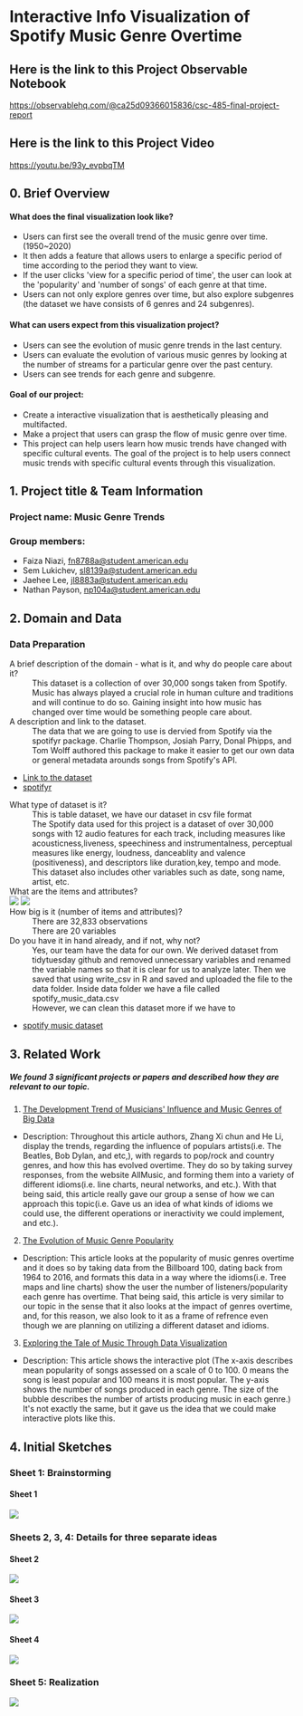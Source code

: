 # Interactive Info Visualization of Spotify Music Genre Overtime
## Here is the link to this Project Observable Notebook 
https://observablehq.com/@ca25d09366015836/csc-485-final-project-report

## Here is the link to this Project Video 
https://youtu.be/93y_evpbqTM

## 0. Brief Overview

#### What does the final visualization look like?
- Users can first see the overall trend of the music genre over time. (1950~2020)
- It then adds a feature that allows users to enlarge a specific period of time according to the period they want to view.
- If the user clicks 'view for a specific period of time', the user can look at the 'popularity' and 'number of songs' of each genre at that time.
- Users can not only explore genres over time, but also explore subgenres (the dataset we have consists of 6 genres and 24 subgenres).

#### What can users expect from this visualization project?
- Users can see the evolution of music genre trends in the last century.
- Users can evaluate the evolution of various music genres by looking at the number of streams for a particular genre over the past century.
- Users can see trends for each genre and subgenre.

#### Goal of our project: 
- Create a interactive visualization that is aesthetically pleasing and multifacted. 
- Make a project that users can grasp the flow of music genre over time.
- This project can help users learn how music trends have changed with specific cultural events. The goal of the project is to help users connect music trends with specific cultural events through this visualization.


## 1. Project title & Team Information
### Project name: Music Genre Trends
### Group members: 
- Faiza Niazi, fn8788a@student.american.edu 
- Sem Lukichev, sl8139a@student.american.edu 
- Jaehee Lee, jl8883a@student.american.edu
- Nathan Payson, np104a@student.american.edu

## 2. Domain and Data

### Data Preparation 

<dl>
  <dt> A brief description of the domain - what is it, and why do people care about it? </dt> 
  <dd> This dataset is a collection of over 30,000 songs taken from Spotify. Music has always played a crucial role in human culture and traditions and will continue to do so. Gaining insight into how music has changed over time would be something people care about. </dd>

  <dt> A description and link to the dataset. </dt> 
  <dd>The data that we are going to use is dervied from Spotify via the spotifyr package. Charlie Thompson, Josiah Parry, Donal Phipps, and Tom Wolff authored this package to make it easier to get our own data or general metadata arounds songs from Spotify's API.  </dd> 
</dl> 

- [Link to the dataset](https://github.com/rfordatascience/tidytuesday/blob/master/data/2020/2020-01-21/readme.md)
- [spotifyr](https://www.rcharlie.com/spotifyr/)


<dl> 
  <dt> What type of dataset is it? </dt> 
  <dd> This is table dataset, we have our dataset in csv file format </dd> 
  <dd> The Spotify data used for this project is a dataset of over 30,000 songs with 12 audio features for each track, including measures like acousticness,liveness, speechiness and instrumentalness, perceptual measures like energy, loudness, danceablity and valence (positiveness), and descriptors like duration,key, tempo and mode. This dataset also includes other variables such as date, song name, artist, etc. </dd> 
  
  <dt> What are the items and attributes? </dt> 
 
<img src = "image_folder/variable_description.png">
<img src = "image_folder/summary_spotify_data.png">

  <dt> How big is it (number of items and attributes)? </dt> 
  <dd> There are 32,833 observations </dd> 
  <dd> There are 20 variables </dd> 
  
  <dt> Do you have it in hand already, and if not, why not? </dt> 
  <dd> Yes, our team have the data for our own. We derived dataset from tidytuesday github and removed unnecessary variables and renamed the variable names so that it is clear for us to analyze later. Then we saved that using write_csv in R and saved and uploaded the file to the data folder. Inside data folder we have a file called spotify_music_data.csv </dd> 
  <dd> However, we can clean this dataset more if we have to </dd> 
  
  
- [spotify music dataset](https://github.com/jaehee99/CSC_485_Music_Project/tree/main/data)

</dl>


## 3. Related Work
##### We found 3 significant projects or papers and described how they are relevant to our topic.

1. [The Development Trend of Musicians' Influence and Music Genres
of Big Data](https://www.proquest.com/openview/17bb5be076553ced83db813f341274a9/1?pq-origsite=gscholar&cbl=2040555)
- Description: Throughout this article authors, Zhang Xi chun and He Li, display the trends, regarding the influence of populars artists(i.e. The Beatles, Bob Dylan, and etc,), with regards to pop/rock and country genres, and how this has evolved overtime. They do so by taking survey responses, from the website AllMusic, and forming them into a variety of different idioms(i.e. line charts, neural networks, and etc.). With that being said, this article really gave our group a sense of how we can approach this topic(i.e. Gave us an idea of what kinds of idioms we could use, the different operations or ineractivity we could implement, and etc.).

2. [The Evolution of Music Genre Popularity](https://thedataface.com/2016/09/culture/genre-lifecycles)
- Description: This article looks at the popularity of music genres overtime and it does so by taking data from the Billboard 100, dating back from 1964 to 2016, and formats this data in a way where the idioms(i.e. Tree maps and line charts) show the user the number of listeners/popularity each genre has overtime. That being said, this article is very similar to our topic in the sense that it also looks at the impact of genres overtime, and, for this reason, we also look to it as a frame of refrence even though we are planning on utilizing a different dataset and idioms.     

3. [Exploring the Tale of Music Through Data Visualization](https://www.analyticsvidhya.com/blog/2020/12/exploring-the-tale-of-music-through-data-visualization/)
- Description: This article shows the interactive plot (The x-axis describes mean popularity of songs assessed on a scale of 0 to 100. 0 means the song is least popular and 100 means it is most popular. The y-axis shows the number of songs produced in each genre. The size of the bubble describes the number of artists producing music in each genre.) It's not exactly the same, but it gave us the idea that we could make interactive plots like this.




## 4. Initial Sketches
### Sheet 1: Brainstorming
#### Sheet 1 
<img src = "image_folder/sheet1.png"> 

### Sheets 2, 3, 4: Details for three separate ideas

#### Sheet 2
<img src = "image_folder/sheet2.png">

#### Sheet 3 
<img src = "image_folder/sheet3.png">

#### Sheet 4
<img src = "image_folder/sheet4.png">

### Sheet 5: Realization
<img src = "image_folder/sheet5.png">

